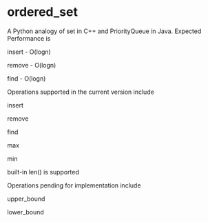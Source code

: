 # ordered_set

A Python analogy of set in C++ and PriorityQueue in Java.
Expected Performance is

insert - O(logn)

remove - O(logn)

find - O(logn)

Operations supported in the current version include

insert

remove

find

max

min

built-in len() is supported

Operations pending for implementation include

upper_bound

lower_bound

